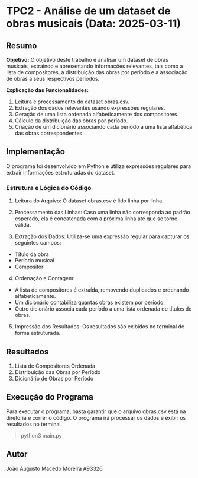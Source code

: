 # TPC2 - Análise de um dataset de obras musicais (Data: 2025-03-11)

## Resumo

**Objetivo:** O objetivo deste trabalho é analisar um dataset de obras musicais, extraindo e apresentando informações relevantes, tais como a lista de compositores, a distribuição das obras por período e a associação de obras a seus respectivos períodos.

**Explicação das Funcionalidades:**

1. Leitura e processamento do dataset obras.csv.
2. Extração dos dados relevantes usando expressões regulares.
3. Geração de uma lista ordenada alfabeticamente dos compositores.
4. Cálculo da distribuição das obras por período.
5. Criação de um dicionário associando cada período a uma lista alfabética das obras correspondentes.


## Implementação

O programa foi desenvolvido em Python e utiliza expressões regulares para extrair informações estruturadas do dataset.

### **Estrutura e Lógica do Código**  

1. Leitura do Arquivo: O dataset obras.csv é lido linha por linha.

2. Processamento das Linhas: Caso uma linha não corresponda ao padrão esperado, ela é concatenada com a próxima linha até que se torne válida.

3. Extração dos Dados: Utiliza-se uma expressão regular para capturar os seguintes campos:
* Título da obra
* Período musical
* Compositor

4. Ordenação e Contagem:
* A lista de compositores é extraída, removendo duplicados e ordenando alfabeticamente.
* Um dicionário contabiliza quantas obras existem por período.
* Outro dicionário associa cada período a uma lista ordenada de títulos de obras.

5. Impressão dos Resultados: Os resultados são exibidos no terminal de forma estruturada.


## Resultados

1. Lista de Compositores Ordenada
2. Distribuição das Obras por Período
3. Dicionário de Obras por Período


## Execução do Programa

Para executar o programa, basta garantir que o arquivo obras.csv está na diretoria e correr o código. O programa irá processar os dados e exibir os resultados no terminal.

> python3 main.py


## Autor

João Augusto Macedo Moreira A93326
